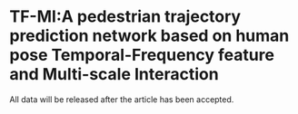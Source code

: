 # TF-MI:A pedestrian trajectory prediction network based on human pose Temporal-Frequency feature and Multi-scale Interaction
All data will be released after the article has been accepted.
